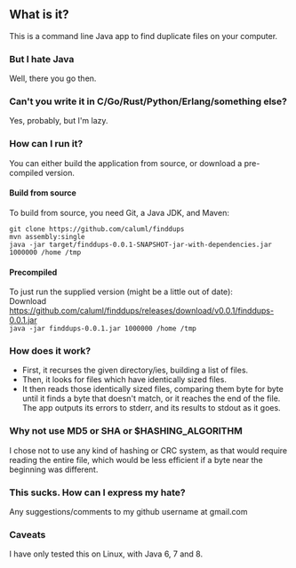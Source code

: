 ## What is it?
This is a command line Java app to find duplicate files on your computer.

### But I hate Java
Well, there you go then.

### Can't you write it in C/Go/Rust/Python/Erlang/something else?
Yes, probably, but I'm lazy.

### How can I run it?
You can either build the application from source, or download a pre-compiled version.

#### Build from source
To build from source, you need Git, a Java JDK, and Maven:
```
git clone https://github.com/caluml/finddups
mvn assembly:single
java -jar target/finddups-0.0.1-SNAPSHOT-jar-with-dependencies.jar 1000000 /home /tmp
```

#### Precompiled
To just run the supplied version (might be a little out of date):<br>
Download https://github.com/caluml/finddups/releases/download/v0.0.1/finddups-0.0.1.jar<br>
`java -jar finddups-0.0.1.jar 1000000 /home /tmp`

### How does it work?
* First, it recurses the given directory/ies, building a list of files.
* Then, it looks for files which have identically sized files.
* It then reads those identically sized files, comparing them byte for byte until it finds a byte that doesn't match, or it reaches the end of the file.<br>
The app outputs its errors to stderr, and its results to stdout as it goes.

### Why not use MD5 or SHA or $HASHING_ALGORITHM
I chose not to use any kind of hashing or CRC system, as that would require reading the entire file, which would be less efficient if a byte near the beginning was different.

### This sucks. How can I express my hate?
Any suggestions/comments to my github username at gmail.com

### Caveats
I have only tested this on Linux, with Java 6, 7 and 8.
